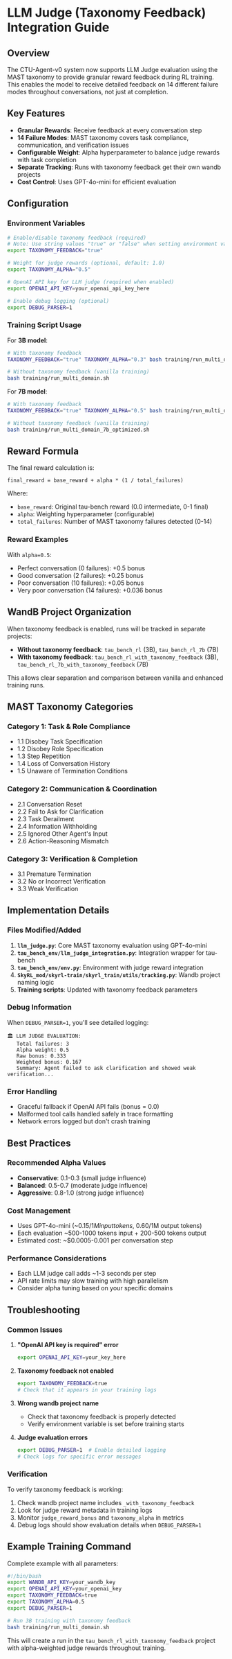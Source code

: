 # LLM Judge (Taxonomy Feedback) Integration Guide

## Overview

The CTU-Agent-v0 system now supports LLM Judge evaluation using the MAST taxonomy to provide granular reward feedback during RL training. This enables the model to receive detailed feedback on 14 different failure modes throughout conversations, not just at completion.

## Key Features

- **Granular Rewards**: Receive feedback at every conversation step
- **14 Failure Modes**: MAST taxonomy covers task compliance, communication, and verification issues
- **Configurable Weight**: Alpha hyperparameter to balance judge rewards with task completion
- **Separate Tracking**: Runs with taxonomy feedback get their own wandb projects
- **Cost Control**: Uses GPT-4o-mini for efficient evaluation

## Configuration

### Environment Variables

```bash
# Enable/disable taxonomy feedback (required)
# Note: Use string values "true" or "false" when setting environment variables
export TAXONOMY_FEEDBACK="true"

# Weight for judge rewards (optional, default: 1.0)
export TAXONOMY_ALPHA="0.5"

# OpenAI API key for LLM judge (required when enabled)
export OPENAI_API_KEY=your_openai_api_key_here

# Enable debug logging (optional)
export DEBUG_PARSER=1
```

### Training Script Usage

For **3B model**:
```bash
# With taxonomy feedback
TAXONOMY_FEEDBACK="true" TAXONOMY_ALPHA="0.3" bash training/run_multi_domain.sh

# Without taxonomy feedback (vanilla training)
bash training/run_multi_domain.sh
```

For **7B model**:
```bash
# With taxonomy feedback
TAXONOMY_FEEDBACK="true" TAXONOMY_ALPHA="0.5" bash training/run_multi_domain_7b_optimized.sh

# Without taxonomy feedback (vanilla training)  
bash training/run_multi_domain_7b_optimized.sh
```

## Reward Formula

The final reward calculation is:
```
final_reward = base_reward + alpha * (1 / total_failures)
```

Where:
- `base_reward`: Original tau-bench reward (0.0 intermediate, 0-1 final)
- `alpha`: Weighting hyperparameter (configurable)
- `total_failures`: Number of MAST taxonomy failures detected (0-14)

### Reward Examples

With `alpha=0.5`:
- Perfect conversation (0 failures): +0.5 bonus
- Good conversation (2 failures): +0.25 bonus  
- Poor conversation (10 failures): +0.05 bonus
- Very poor conversation (14 failures): +0.036 bonus

## WandB Project Organization

When taxonomy feedback is enabled, runs will be tracked in separate projects:

- **Without taxonomy feedback**: `tau_bench_rl` (3B), `tau_bench_rl_7b` (7B)
- **With taxonomy feedback**: `tau_bench_rl_with_taxonomy_feedback` (3B), `tau_bench_rl_7b_with_taxonomy_feedback` (7B)

This allows clear separation and comparison between vanilla and enhanced training runs.

## MAST Taxonomy Categories

### Category 1: Task & Role Compliance
- 1.1 Disobey Task Specification
- 1.2 Disobey Role Specification  
- 1.3 Step Repetition
- 1.4 Loss of Conversation History
- 1.5 Unaware of Termination Conditions

### Category 2: Communication & Coordination  
- 2.1 Conversation Reset
- 2.2 Fail to Ask for Clarification
- 2.3 Task Derailment
- 2.4 Information Withholding
- 2.5 Ignored Other Agent's Input
- 2.6 Action-Reasoning Mismatch

### Category 3: Verification & Completion
- 3.1 Premature Termination
- 3.2 No or Incorrect Verification
- 3.3 Weak Verification

## Implementation Details

### Files Modified/Added

1. **`llm_judge.py`**: Core MAST taxonomy evaluation using GPT-4o-mini
2. **`tau_bench_env/llm_judge_integration.py`**: Integration wrapper for tau-bench
3. **`tau_bench_env/env.py`**: Environment with judge reward integration
4. **`SkyRL_mod/skyrl-train/skyrl_train/utils/tracking.py`**: Wandb project naming logic
5. **Training scripts**: Updated with taxonomy feedback parameters

### Debug Information

When `DEBUG_PARSER=1`, you'll see detailed logging:

```
🏛️ LLM JUDGE EVALUATION:
   Total failures: 3
   Alpha weight: 0.5
   Raw bonus: 0.333
   Weighted bonus: 0.167
   Summary: Agent failed to ask clarification and showed weak verification...
```

### Error Handling

- Graceful fallback if OpenAI API fails (bonus = 0.0)
- Malformed tool calls handled safely in trace formatting
- Network errors logged but don't crash training

## Best Practices

### Recommended Alpha Values
- **Conservative**: 0.1-0.3 (small judge influence)
- **Balanced**: 0.5-0.7 (moderate judge influence) 
- **Aggressive**: 0.8-1.0 (strong judge influence)

### Cost Management
- Uses GPT-4o-mini (~$0.15/1M input tokens, ~$0.60/1M output tokens)
- Each evaluation ~500-1000 tokens input + 200-500 tokens output
- Estimated cost: ~$0.0005-0.001 per conversation step

### Performance Considerations
- Each LLM judge call adds ~1-3 seconds per step
- API rate limits may slow training with high parallelism
- Consider alpha tuning based on your specific domains

## Troubleshooting

### Common Issues

1. **"OpenAI API key is required" error**
   ```bash
   export OPENAI_API_KEY=your_key_here
   ```

2. **Taxonomy feedback not enabled**
   ```bash
   export TAXONOMY_FEEDBACK=true
   # Check that it appears in your training logs
   ```

3. **Wrong wandb project name**
   - Check that taxonomy feedback is properly detected
   - Verify environment variable is set before training starts

4. **Judge evaluation errors**
   ```bash
   export DEBUG_PARSER=1  # Enable detailed logging
   # Check logs for specific error messages
   ```

### Verification

To verify taxonomy feedback is working:

1. Check wandb project name includes `_with_taxonomy_feedback`
2. Look for judge reward metadata in training logs
3. Monitor `judge_reward_bonus` and `taxonomy_alpha` in metrics
4. Debug logs should show evaluation details when `DEBUG_PARSER=1`

## Example Training Command

Complete example with all parameters:

```bash
#!/bin/bash
export WANDB_API_KEY=your_wandb_key
export OPENAI_API_KEY=your_openai_key
export TAXONOMY_FEEDBACK=true
export TAXONOMY_ALPHA=0.5
export DEBUG_PARSER=1

# Run 3B training with taxonomy feedback
bash training/run_multi_domain.sh
```

This will create a run in the `tau_bench_rl_with_taxonomy_feedback` project with alpha-weighted judge rewards throughout training.